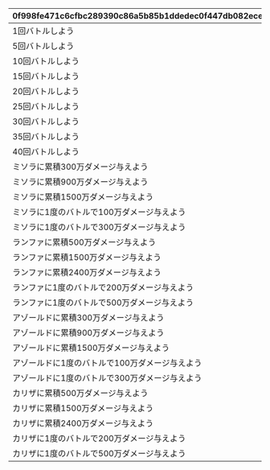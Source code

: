 |0f998fe471c6cfbc289390c86a5b85b1ddedec0f447db082ece6983a3c514e09|96cb013a8dc3c827fd966b138586450a2e74d4097a28da2d2446cc0bcbc2a23f|65221b2a187d7f26bd77dc8bd650cc1394693764be0c2f44e407a07b76ddc0f4|75271626aacbf200ebf8932c4b344965cb8eea6e2513799dbc62d3bff340d4f7|e79565a43913e05d5be319a90bbace9f4e9fbf9d55d57e055be894b1e26622ca|5175fcce94e0a53e584b33bd4d6b0cd49f806a40a6a09e512133bc741ac89daa|93612f567b79ecd4df912822110fb41b7c6f6aaba3d91cf68b9196aca9913b81|fef811188950f3e042e45167ce940909dba7109f14b6d5458a86e3525ee8237a|534fdd00613da2ad7df5bda013c058ee488d03435635caf9cd2551e768573e04|fdc71ac565b5025b9ea687ad0219ee7175303eb83ed84cffb9f34c196ae83fc4|42e0f9accab332bf2e07255d52f39cce03d32a033c865cd440d669ae80732cc3|
| --- | --- | --- | --- | --- | --- | --- | --- | --- | --- | --- |
|1回バトルしよう|2021/08/24 11:59:59|7000|0|1000|10|0|2021/08/17 12:00:00|1|10000101|10000101|
|5回バトルしよう|2021/08/24 11:59:59|7000|0|1000|10|0|2021/08/17 12:00:00|5|10000102|10000102|
|10回バトルしよう|2021/08/24 11:59:59|7000|0|1000|10|0|2021/08/17 12:00:00|10|10000103|10000103|
|15回バトルしよう|2021/08/24 11:59:59|7000|0|1000|10|0|2021/08/17 12:00:00|15|10000104|10000104|
|20回バトルしよう|2021/08/24 11:59:59|7000|0|1000|10|0|2021/08/17 12:00:00|20|10000105|10000105|
|25回バトルしよう|2021/08/24 11:59:59|7000|0|1000|10|0|2021/08/17 12:00:00|25|10000106|10000106|
|30回バトルしよう|2021/08/24 11:59:59|7000|0|1000|10|0|2021/08/17 12:00:00|30|10000107|10000107|
|35回バトルしよう|2021/08/24 11:59:59|7000|0|1000|10|0|2021/08/17 12:00:00|35|10000108|10000108|
|40回バトルしよう|2021/08/24 11:59:59|7000|0|1000|10|0|2021/08/17 12:00:00|40|10000109|10000109|
|ミソラに累積300万ダメージ与えよう|2021/08/24 11:59:59|7001|0|1005|50|1005|2021/08/17 12:00:00|3000000|10050501|10050501|
|ミソラに累積900万ダメージ与えよう|2021/08/24 11:59:59|7001|0|1005|50|1005|2021/08/17 12:00:00|9000000|10050502|10050502|
|ミソラに累積1500万ダメージ与えよう|2021/08/24 11:59:59|7001|0|1005|50|1005|2021/08/17 12:00:00|15000000|10050503|10050503|
|ミソラに1度のバトルで100万ダメージ与えよう|2021/08/24 11:59:59|7002|1000000|1005|51|1005|2021/08/17 12:00:00|1|10050511|10050511|
|ミソラに1度のバトルで300万ダメージ与えよう|2021/08/24 11:59:59|7002|3000000|1005|51|1005|2021/08/17 12:00:00|1|10050512|10050512|
|ランファに累積500万ダメージ与えよう|2021/08/24 11:59:59|7001|0|1006|60|1006|2021/08/17 12:00:00|5000000|10060601|10060601|
|ランファに累積1500万ダメージ与えよう|2021/08/24 11:59:59|7001|0|1006|60|1006|2021/08/17 12:00:00|15000000|10060602|10060602|
|ランファに累積2400万ダメージ与えよう|2021/08/24 11:59:59|7001|0|1006|60|1006|2021/08/17 12:00:00|24000000|10060603|10060603|
|ランファに1度のバトルで200万ダメージ与えよう|2021/08/24 11:59:59|7002|2000000|1006|61|1006|2021/08/17 12:00:00|1|10060611|10060611|
|ランファに1度のバトルで500万ダメージ与えよう|2021/08/24 11:59:59|7002|5000000|1006|61|1006|2021/08/17 12:00:00|1|10060612|10060612|
|アゾールドに累積300万ダメージ与えよう|2021/08/24 11:59:59|7001|0|1007|70|1007|2021/08/17 12:00:00|3000000|10070701|10070701|
|アゾールドに累積900万ダメージ与えよう|2021/08/24 11:59:59|7001|0|1007|70|1007|2021/08/17 12:00:00|9000000|10070702|10070702|
|アゾールドに累積1500万ダメージ与えよう|2021/08/24 11:59:59|7001|0|1007|70|1007|2021/08/17 12:00:00|15000000|10070703|10070703|
|アゾールドに1度のバトルで100万ダメージ与えよう|2021/08/24 11:59:59|7002|1000000|1007|71|1007|2021/08/17 12:00:00|1|10070711|10070711|
|アゾールドに1度のバトルで300万ダメージ与えよう|2021/08/24 11:59:59|7002|3000000|1007|71|1007|2021/08/17 12:00:00|1|10070712|10070712|
|カリザに累積500万ダメージ与えよう|2021/08/24 11:59:59|7001|0|1008|80|1008|2021/08/17 12:00:00|5000000|10080801|10080801|
|カリザに累積1500万ダメージ与えよう|2021/08/24 11:59:59|7001|0|1008|80|1008|2021/08/17 12:00:00|15000000|10080802|10080802|
|カリザに累積2400万ダメージ与えよう|2021/08/24 11:59:59|7001|0|1008|80|1008|2021/08/17 12:00:00|24000000|10080803|10080803|
|カリザに1度のバトルで200万ダメージ与えよう|2021/08/24 11:59:59|7002|2000000|1008|81|1008|2021/08/17 12:00:00|1|10080811|10080811|
|カリザに1度のバトルで500万ダメージ与えよう|2021/08/24 11:59:59|7002|5000000|1008|81|1008|2021/08/17 12:00:00|1|10080812|10080812|